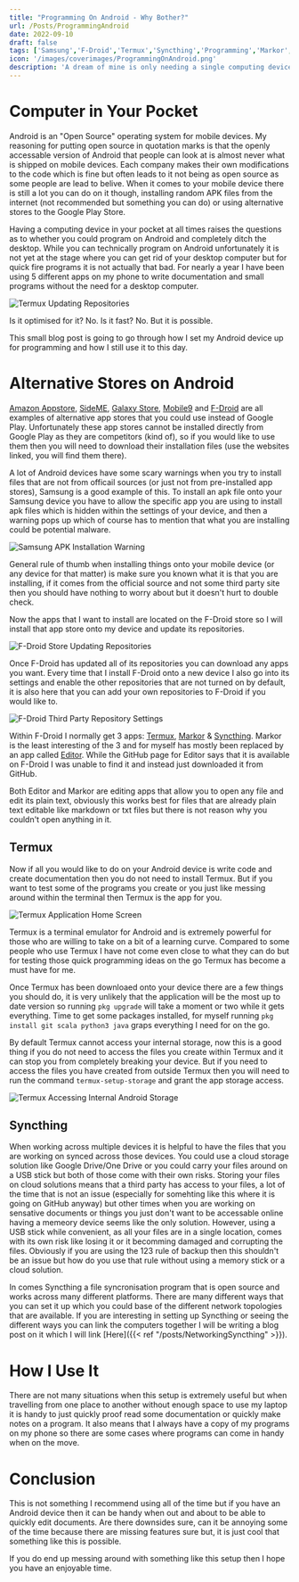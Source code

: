 ```yaml
---
title: "Programming On Android - Why Bother?"
url: /Posts/ProgrammingAndroid
date: 2022-09-10
draft: false
tags: ['Samsung','F-Droid','Termux','Syncthing','Programming','Markor','Editor']
icon: '/images/coverimages/ProgrammingOnAndroid.png'
description: 'A dream of mine is only needing a single computing device to complete all of my tasks so I set out to see if I could program on my phone when out and about. It worked out and this is a short post about how to achieve the same thing.'
---
```


# Computer in Your Pocket
Android is an "Open Source" operating system for mobile devices. My reasoning for putting open source in quotation marks is that the openly accessable version of Android that people can look at is almost never what is shipped on mobile devices. Each company makes their own modifications to the code which is fine but often leads to it not being as open source as some people are lead to belive. When it comes to your mobile device there is still a lot you can do on it though, installing random APK files from the internet (not recommended but something you can do) or using alternative stores to the Google Play Store.

Having a computing device in your pocket at all times raises the questions as to whether you could program on Android and completely ditch the desktop. While you can technically program on Android unfortunately it is not yet at the stage where you can get rid of your desktop computer but for quick fire programs it is not actually that bad. For nearly a year I have been using 5 different apps on my phone to write documentation and small programs without the need for a desktop computer. 

![Termux Updating Repositories](/images/posts/programmingandroid/01TermuxUpdating.png "Termux Updating repositories List Using `pkg upgrade` Command")

Is it optimised for it? No. 
Is it fast? No. 
But it is possible.

This small blog post is going to go through how I set my Android device up for programming and how I still use it to this day.

# Alternative Stores on Android
[Amazon Appstore](https://www.amazon.com/gp/mas/get-appstore/android/), [SideME](http://slideme.org/), [Galaxy Store](https://www.samsung.com/levant/apps/galaxy-store/), [Mobile9](https://www.mobile9.com/) and [F-Droid](https://f-droid.org/) are all examples of alternative app stores that you could use instead of Google Play. Unfortunately these app stores cannot be installed directly from Google Play as they are competitors (kind of), so if you would like to use them then you will need to download their installation files (use the websites linked, you will find them there). 

A lot of Android devices have some scary warnings when you try to install files that are not from officail sources (or just not from pre-installed app stores), Samsung is a good example of this. To install an apk file onto your Samsung device you have to allow the specific app you are using to install apk files which is hidden within the settings of your device, and then a warning pops up which of course has to mention that what you are installing could be potential malware. 

![Samsung APK Installation Warning](/images/posts/programmingandroid/02SamsungInstallation.png "Samsung Warning When Installing APK Files From Internet")

General rule of thumb when installing things onto your mobile device (or any device for that matter) is make sure you known what it is that you are installing, if it comes from the official source and not some third party site then you should have nothing to worry about but it doesn't hurt to double check.

Now the apps that I want to install are located on the F-Droid store so I will install that app store onto my device and update its repositories.

![F-Droid Store Updating Repositories](/images/posts/programmingandroid/03FDroidUpdating.png "F-Droid Refreshing Repositories List & Allowing Other Repository Lists")

Once F-Droid has updated all of its repositories you can download any apps you want. Every time that I install F-Droid onto a new device I also go into its settings and enable the other repositories that are not turned on by default, it is also here that you can add your own repositories to F-Droid if you would like to.

![F-Droid Third Party Repository Settings](/images/posts/programmingandroid/04FDroidRepositorySettings.png "F-Droid Third Party Repository Settings")

Within F-Droid I normally get 3 apps: [Termux](https://termux.dev/en/), [Markor](https://github.com/gsantner/markor) & [Syncthing](https://syncthing.net/). Markor is the least interesting of the 3 and for myself has mostly been replaced by an app called [Editor](https://github.com/billthefarmer/editor). While the GitHub page for Editor says that it is available on F-Droid I was unable to find it and instead just downloaded it from GitHub.

Both Editor and Markor are editing apps that allow you to open any file and edit its plain text, obviously this works best for files that are already plain text editable like markdown or txt files but there is not reason why you couldn't open anything in it.

## Termux
Now if all you would like to do on your Android device is write code and create documentation then you do not need to install Termux. But if you want to test some of the programs you create or you just like messing around within the terminal then Termux is the app for you. 

![Termux Application Home Screen](/images/programmingandroid/05TermuxHome.png "Termux Application on Home Screen")

Termux is a terminal emulator for Android and is extremely powerful for those who are willing to take on a bit of a learning curve. Compared to some people who use Termux I have not come even close to what they can do but for testing those quick programming ideas on the go Termux has become a must have for me. 

Once Termux has been downloaed onto your device there are a few things you should do, it is very unlikely that the application will be the most up to date version so running `pkg upgrade` will take a moment or two while it gets everything. Time to get some packages installed, for myself running `pkg install git scala python3 java` graps everything I need for on the go.

By default Termux cannot access your internal storage, now this is a good thing if you do not need to access the files you create within Termux and it can stop you from completely breaking your device. But if you need to access the files you have created from outside Termux then you will need to run the command `termux-setup-storage` and grant the app storage access.

![Termux Accessing Internal Android Storage](/images/programmingandroid/06TermuxAcessStorage.png "Termux Accessing Internal Storage of Android Device & Storing Files There")

## Syncthing
When working across multiple devices it is helpful to have the files that you are working on synced across those devices. You could use a cloud storage solution like Google Drive/One Drive or you could carry your files around on a USB stick but both of those come with their own risks. Storing your files on cloud solutions means that a third party has access to your files, a lot of the time that is not an issue (especially for somehting like this where it is going on GitHub anyway) but other times when you are working on sensative documents or things you just don't want to be accessable online having a memeory device seems like the only solution. However, using a USB stick while convenient, as all your files are in a single location, comes with its own risk like losing it or it becomming damaged and corrupting the files. Obviously if you are using the 123 rule of backup then this shouldn't be an issue but how do you use that rule without using a memory stick or a cloud solution.

In comes Syncthing a file syncronisation program that is open source and works across many different platforms. There are many different ways that you can set it up which you could base of the different network topologies that are available. If you are interesting in setting up Syncthing or seeing the different ways you can link the computers together I will be writing a blog post on it which I will link [Here]({{< ref "/posts/NetworkingSyncthing" >}}).

# How I Use It
There are not many situations when this setup is extremely useful but when travelling from one place to another without enough space to use my laptop it is handy to just quickly proof read some documentation or quickly make notes on a program. It also means that I always have a copy of my programs on my phone so there are some cases where programs can come in handy when on the move.

# Conclusion
This is not something I recommend using all of the time but if you have an Android device then it can be handy when out and about to be able to quickly edit documents. Are there downsides sure, can it be annoying some of the time because there are missing features sure but, it is just cool that something like this is possible.

If you do end up messing around with something like this setup then I hope you have an enjoyable time.
